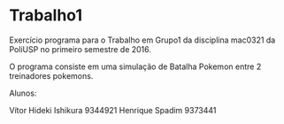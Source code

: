 # Trabalho1

  Exercício programa para o Trabalho em Grupo1 da disciplina mac0321 da PoliUSP no primeiro
semestre de 2016.

  O programa consiste em uma simulação de Batalha Pokemon entre 2 treinadores pokemons.
  
  Alunos:
  
  Vítor Hideki Ishikura       9344921
  Henrique Spadim             9373441
